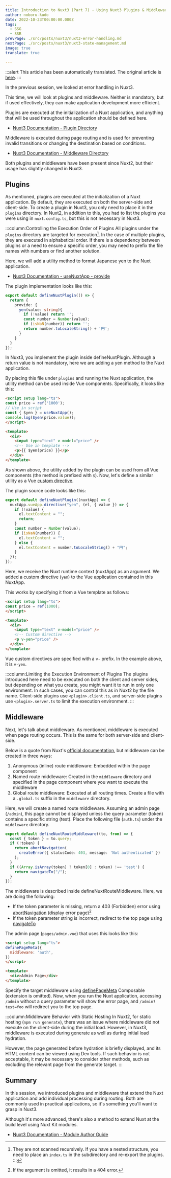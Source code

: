 ```yaml
---
title: Introduction to Nuxt3 (Part 7) - Using Nuxt3 Plugins & Middleware
author: noboru-kudo
date: 2022-10-23T00:00:00.000Z
tags:
  - SSG
  - SSR
prevPage: ./src/posts/nuxt3/nuxt3-error-handling.md
nextPage: ./src/posts/nuxt3/nuxt3-state-management.md
image: true
translate: true

---
```


:::alert
This article has been automatically translated.
The original article is [here](/nuxt/nuxt3-plugin-middleware).
:::



In the previous session, we looked at error handling in Nuxt3.

This time, we will look at plugins and middleware.
Neither is mandatory, but if used effectively, they can make application development more efficient.

Plugins are executed at the initialization of a Nuxt application, and anything that will be used throughout the application should be defined here.

- [Nuxt3 Documentation - Plugin Directory](https://nuxt.com/docs/guide/directory-structure/plugins)

Middleware is executed during page routing and is used for preventing invalid transitions or changing the destination based on conditions.

- [Nuxt3 Documentation - Middleware Directory](https://nuxt.com/docs/guide/directory-structure/middleware)

Both plugins and middleware have been present since Nuxt2, but their usage has slightly changed in Nuxt3.

## Plugins

As mentioned, plugins are executed at the initialization of a Nuxt application. By default, they are executed on both the server-side and client-side.
To create a plugin in Nuxt3, you only need to place it in the `plugins` directory. In Nuxt2, in addition to this, you had to list the plugins you were using in `nuxt.config.ts`, but this is not necessary in Nuxt3.

:::column:Controlling the Execution Order of Plugins
All plugins under the `plugins` directory are targeted for execution[^1].
In the case of multiple plugins, they are executed in alphabetical order. If there is a dependency between plugins or a need to ensure a specific order, you may need to prefix the file names with numbers or find another solution.

[^1]: They are not scanned recursively. If you have a nested structure, you need to place an `index.ts` in the subdirectory and re-export the plugins.
:::

Here, we will add a utility method to format Japanese yen to the Nuxt application.

- [Nuxt3 Documentation - useNuxtApp - provide](https://nuxt.com/docs/api/composables/use-nuxt-app#provide-name-value)

The plugin implementation looks like this:

```typescript
export default defineNuxtPlugin(() => {
  return {
    provide: {
      yen(value: string){
        if (!value) return '';
        const number = Number(value);
        if (isNaN(number)) return '';
        return number.toLocaleString() + '円';
      }
    }
  }
});
```

In Nuxt3, you implement the plugin inside defineNuxtPlugin.
Although a return value is not mandatory, here we are adding a yen method to the Nuxt application.

By placing this file under `plugins` and running the Nuxt application, the utility method can be used inside Vue components.
Specifically, it looks like this:

```html
<script setup lang="ts">
const price = ref('1000');
// Use in script
const { $yen } = useNuxtApp();
console.log($yen(price.value));
</script>

<template>
  <div>
    <input type="text" v-model="price" />
    <!-- Use in template -->
    <p>{{ $yen(price) }}</p>
  </div>
</template>
```

As shown above, the utility added by the plugin can be used from all Vue components (the method is prefixed with `$`).
Now, let's define a similar utility as a Vue [custom directive](https://vuejs.org/guide/reusability/custom-directives.html).

The plugin source code looks like this:

```typescript
export default defineNuxtPlugin((nuxtApp) => {
  nuxtApp.vueApp.directive("yen", (el, { value }) => {
    if (!value) {
      el.textContent = "";
      return;
    }
    const number = Number(value);
    if (isNaN(number)) {
      el.textContent = "";
    } else {
      el.textContent = number.toLocaleString() + "円";
    }
  });
});
```

Here, we receive the Nuxt runtime context (nuxtApp) as an argument.
We added a custom directive (`yen`) to the Vue application contained in this NuxtApp.

This works by specifying it from a Vue template as follows:

```html
<script setup lang="ts">
const price = ref(1000);
</script>

<template>
  <div>
    <input type="text" v-model="price" />
    <!-- Custom directive -->
    <p v-yen="price" />
  </div>
</template>
```

Vue custom directives are specified with a `v-` prefix. In the example above, it is `v-yen`.

:::column:Limiting the Execution Environment of Plugins
The plugins introduced here need to be executed on both the client and server sides, but depending on what you create, you might want it to run in only one environment.
In such cases, you can control this as in Nuxt2 by the file name. Client-side plugins use `<plugin>.client.ts`, and server-side plugins use `<plugin>.server.ts` to limit the execution environment.
:::

## Middleware

Next, let's talk about middleware.
As mentioned, middleware is executed when page routing occurs. This is the same for both server-side and client-side.

Below is a quote from Nuxt's [official documentation](https://nuxt.com/docs/guide/directory-structure/middleware#middleware-directory), but middleware can be created in three ways:

1. Anonymous (inline) route middleware: Embedded within the page component
2. Named route middleware: Created in the `middleware` directory and specified in the page component where you want to execute the middleware
3. Global route middleware: Executed at all routing times. Create a file with a `.global.ts` suffix in the `middleware` directory.

Here, we will create a named route middleware.
Assuming an admin page (`/admin`), this page cannot be displayed unless the query parameter (token) contains a specific string (test).
Place the following file (`auth.ts`) under the `middleware` directory.

```typescript
export default defineNuxtRouteMiddleware((to, from) => {
  const { token } = to.query;
  if (!token) {
    return abortNavigation(
      createError({ statusCode: 403, message: 'Not authenticated' })
    );
  }
  if ((Array.isArray(token) ? token[0] : token) !== 'test') {
    return navigateTo("/");
  }
});
```

The middleware is described inside defineNuxtRouteMiddleware. Here, we are doing the following:

- If the token parameter is missing, return a 403 (Forbidden) error using [abortNavigation](https://nuxt.com/docs/api/utils/abort-navigation) (display error page)[^2]
- If the token parameter string is incorrect, redirect to the top page using [navigateTo](https://nuxt.com/docs/api/utils/navigate-to)

[^2]: If the argument is omitted, it results in a 404 error.

The admin page (`pages/admin.vue`) that uses this looks like this:

```html
<script setup lang="ts">
definePageMeta({
  middleware: 'auth',
})
</script>

<template>
  <div>Admin Page</div>
</template>
```

Specify the target middleware using [definePageMeta](https://nuxt.com/docs/api/utils/define-page-meta) Composable (extension is omitted).
Now, when you run the Nuxt application, accessing `/admin` without a query parameter will show the error page, and `/admin?test=foo` will redirect you to the top page.

:::column:Middleware Behavior with Static Hosting
In Nuxt2, for static hosting (`npm run generate`), there was an issue where middleware did not execute on the client-side during the initial load. However, in Nuxt3, middleware is executed during generate as well as during initial load hydration.

However, the page generated before hydration is briefly displayed, and its HTML content can be viewed using Dev tools.
If such behavior is not acceptable, it may be necessary to consider other methods, such as excluding the relevant page from the generate target.
:::

## Summary

In this session, we introduced plugins and middleware that extend the Nuxt application and add individual processing during routing.
Both are commonly used in practical applications, so it's something you'll want to grasp in Nuxt3.

Although it's more advanced, there's also a method to extend Nuxt at the build level using Nuxt Kit modules.

- [Nuxt3 Documentation - Module Author Guide](https://nuxt.com/docs/guide/going-further/modules)
